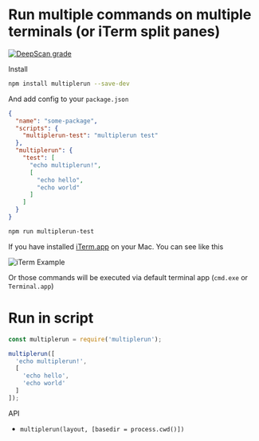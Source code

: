# Run multiple commands on multiple terminals (or iTerm split panes)

[![DeepScan grade](https://deepscan.io/api/teams/3270/projects/4817/branches/38453/badge/grade.svg)](https://deepscan.io/dashboard#view=project&tid=3270&pid=4817&bid=38453)

Install

```sh
npm install multiplerun --save-dev
```

And add config to your `package.json`

```json
{
  "name": "some-package",
  "scripts": {
    "multiplerun-test": "multiplerun test"
  },
  "multiplerun": {
    "test": [
      "echo multiplerun!",
      [
        "echo hello",
        "echo world"
      ]
    ]
  }
}
```

```sh
npm run multiplerun-test
```

If you have installed [iTerm.app](https://www.iterm2.com/) on your Mac. You can see like this

![iTerm Example](https://raw.githubusercontent.com/iamssen/multiplerun/master/readme-assets/iTerm.png)

Or those commands will be executed via default terminal app (`cmd.exe` or `Terminal.app`)

# Run in script

```js
const multiplerun = require('multiplerun');

multiplerun([
  'echo multiplerun!',
  [
    'echo hello',
    'echo world'
  ]
]);
```

API

- `multiplerun(layout, [basedir = process.cwd()])`